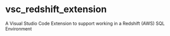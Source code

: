 # vsc_redshift_extension
A Visual Studio Code Extension to support working in a Redshift (AWS) SQL Environment
